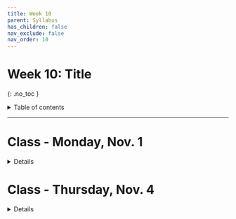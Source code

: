 ```yaml
---
title: Week 10
parent: Syllabus
has_children: false
nav_exclude: false
nav_order: 10
---
```


# Week 10: Title
{: .no_toc }

<details closed markdown="block">
  <summary>
    Table of contents
  </summary>
  {: .text-delta }
1. TOC
{:toc}
</details>

---

<!-- ########################################################################### -->

# Class - Monday, Nov. 1

<details closed markdown="block">
  <summary>Details</summary>

**Distributions Review**

+ [**Exercise: What's my question?**](https://docs.google.com/document/d/1D7xQ5qJ_x7e8xHDbkU8Vv7d0KoKRX-ueQ32dQJ1PMMY/edit?usp=sharing){: target="blank"}
+ [**Distributions Summary (Ken Aho)**](https://drive.google.com/file/d/1jHBCMtwRWYTj1op7_O87BKLX-J2ex5Z1/view?usp=sharing){: target="blank"}

**Class Illustrations: Nonparametric Tests**

+ [**Paired Tests: Sign vs. Wilcoxon Signed Rank**](Class1/Nonparametric_paired_data_2021.11.02.png){: target="blank"}
+ [**Unpaired Test: Wilcoxon Rank Sum**](Class1/Wilcoxon_rank_sum_test.png){: target="blank"}

</details>

<!-- ########################################################################### -->

<!-- ########################################################################### -->

# Class - Thursday, Nov. 4

<details closed markdown="block">
  <summary>Details</summary>

**Nonparametric Tests and Permutation (Shuffle) Test**

<!-- + **Class Notes** - [(zipped .Rmd)](Class2/W10.C2_Non-parametric_tests.Rmd.zip) - [(html)](W10.C1_Non-parametric_tests.html){: target="blank"} -->

**Error and Power**

<!-- + **Class Notes** - [(zipped .Rmd)](Class2/W10.C2_Error_power.Rmd.zip) - [(html)](Class2/W10.C2_Error_power.html){: target="blank"} -->

</details>

<!-- ########################################################################### -->

<!-- ########################################################################### -->

<!-- # Recitation - Friday, Nov. 5

<details closed markdown="block">
  <summary>Details</summary>

</details> -->

<!-- ########################################################################### -->
